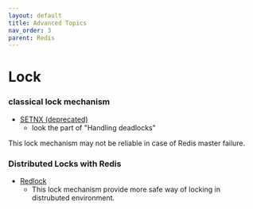 ```yaml
---
layout: default
title: Advanced Topics
nav_order: 3
parent: Redis
---
```

 
# Lock

### classical lock mechanism
* [SETNX (deprecated)](https://redis.io/docs/latest/commands/setnx/#design-pattern-locking-with-codesetnxcode)
  + look the part of "Handling deadlocks"

This lock mechanism may not be reliable in case of Redis master failure.

### Distributed Locks with Redis
* [Redlock](https://redis.io/docs/latest/develop/use/patterns/distributed-locks/)
  + This lock mechanism provide more safe way of locking in distrubuted environment.


